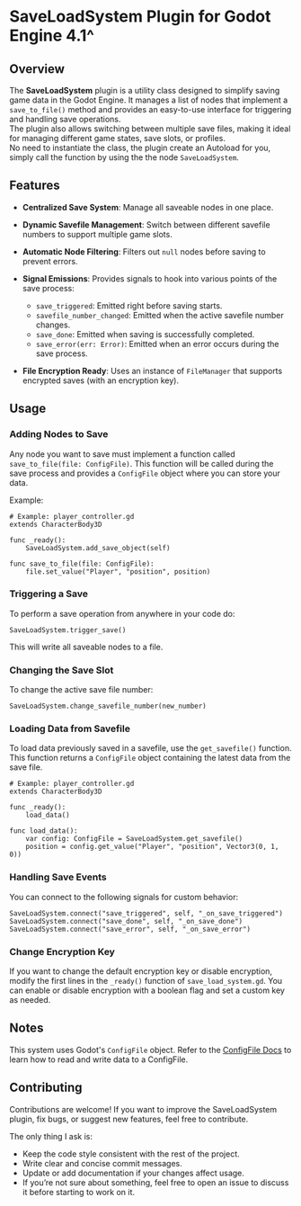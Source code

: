 
# SaveLoadSystem Plugin for Godot Engine 4.1^

## Overview

The **SaveLoadSystem** plugin is a utility class designed to simplify saving game data in the Godot Engine. It manages a list of nodes that implement a `save_to_file()` method and provides an easy-to-use interface for triggering and handling save operations. <br>The plugin also allows switching between multiple save files, making it ideal for managing different game states, save slots, or profiles.
<br>No need to instantiate the class, the plugin create an Autoload for you, simply call the function by using the the node `SaveLoadSystem`.

## Features

* **Centralized Save System**: Manage all saveable nodes in one place.
* **Dynamic Savefile Management**: Switch between different savefile numbers to support multiple game slots.
* **Automatic Node Filtering**: Filters out `null` nodes before saving to prevent errors.
* **Signal Emissions**: Provides signals to hook into various points of the save process:

  * `save_triggered`: Emitted right before saving starts.
  * `savefile_number_changed`: Emitted when the active savefile number changes.
  * `save_done`: Emitted when saving is successfully completed.
  * `save_error(err: Error)`: Emitted when an error occurs during the save process.
* **File Encryption Ready**: Uses an instance of `FileManager` that supports encrypted saves (with an encryption key).

## Usage

### Adding Nodes to Save

Any node you want to save must implement a function called `save_to_file(file: ConfigFile)`. This function will be called during the save process and provides a `ConfigFile` object where you can store your data.

Example:

```gdscript
# Example: player_controller.gd
extends CharacterBody3D

func _ready():
    SaveLoadSystem.add_save_object(self)

func save_to_file(file: ConfigFile):
    file.set_value("Player", "position", position)
```

### Triggering a Save

To perform a save operation from anywhere in your code do:

```gdscript
SaveLoadSystem.trigger_save()
```

This will write all saveable nodes to a file.

### Changing the Save Slot

To change the active save file number:

```gdscript
SaveLoadSystem.change_savefile_number(new_number)
```

### Loading Data from Savefile

To load data previously saved in a savefile, use the `get_savefile()` function.
This function returns a `ConfigFile` object containing the latest data from the save file.

```gdscript
# Example: player_controller.gd
extends CharacterBody3D

func _ready():
    load_data()

func load_data():
    var config: ConfigFile = SaveLoadSystem.get_savefile()
    position = config.get_value("Player", "position", Vector3(0, 1, 0))
```

### Handling Save Events

You can connect to the following signals for custom behavior:

```gdscript
SaveLoadSystem.connect("save_triggered", self, "_on_save_triggered")
SaveLoadSystem.connect("save_done", self, "_on_save_done")
SaveLoadSystem.connect("save_error", self, "_on_save_error")
```

### Change Encryption Key

If you want to change the default encryption key or disable encryption, modify the first lines in the `_ready()` function of `save_load_system.gd`.
You can enable or disable encryption with a boolean flag and set a custom key as needed.

## Notes

This system uses Godot's `ConfigFile` object. Refer to the [ConfigFile Docs](https://docs.godotengine.org/en/stable/classes/class_configfile.html) to learn how to read and write data to a ConfigFile.

## Contributing
Contributions are welcome! If you want to improve the SaveLoadSystem plugin, fix bugs, or suggest new features, feel free to contribute.

The only thing I ask is:
- Keep the code style consistent with the rest of the project.
- Write clear and concise commit messages.
- Update or add documentation if your changes affect usage.
- If you’re not sure about something, feel free to open an issue to discuss it before starting to work on it.